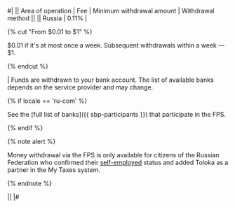 #|
|| Area of operation | Fee | Minimum withdrawal amount | Withdrawal method ||
|| Russia | 0.11% |

{% cut "From $0.01 to $1" %}

$0.01 if it's at most once a week. Subsequent withdrawals within a week — $1.

{% endcut %}

| Funds are withdrawn to your bank account. The list of available banks depends on the service provider and may change.

{% if locale == 'ru-com' %}

See the [full list of banks]({{ sbp-participants }}) that participate in the FPS.

{% endif %}

{% note alert %}

Money withdrawal via the FPS is only available for citizens of the Russian Federation who confirmed their [self-employed](../../../../self-employed/about.md) status and added Toloka as a partner in the My Taxes system.

{% endnote %}

||
|#
